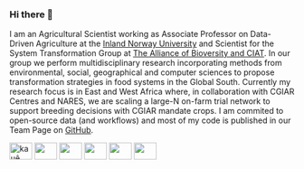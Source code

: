 ### Hi there 👋

I am an Agricultural Scientist working as Associate Professor on Data-Driven Agriculture at the [Inland Norway University](https://www.inn.no/english/) and Scientist for the System Transformation Group at [The Alliance of Bioversity and CIAT](https://alliancebioversityciat.org). In our group we perform multidisciplinary research incorporating methods from environmental, social, geographical and computer sciences to propose transformation strategies in food systems in the Global South. Currently my research focus is in East and West Africa where, in collaboration with CGIAR Centres and NARES, we are scaling a large-N on-farm trial network to support breeding decisions with CGIAR mandate crops. I am commited to open-source data (and workflows) and most of my code is published in our Team Page on [GitHub](https://github.com/AgrDataSci).

<p align="left">
<a href="https://twitter.com/desousakaue" target="blank"><img align="center" src="https://cdn.jsdelivr.net/npm/simple-icons@3.0.1/icons/twitter.svg" alt="kauê de sousa's twitter handle is desousakaue" height="30" width="40" /></a>
<a href="https://scholar.google.com/citations?user=GO3gOJx27gYC&hl" target="blank"><img align="center" src="https://cdn.jsdelivr.net/npm/simple-icons@3.0.1/icons/googlescholar.svg" alt="" height="30" width="40" /></a>
<a href="https://orcid.org/0000-0002-7571-7845" target="blank"><img align="center" src="https://cdn.jsdelivr.net/npm/simple-icons@3.0.1/icons/orcid.svg" alt="" height="30" width="40" /></a>
<a href="https://www.researchgate.net/profile/Kaue-De-Sousa" target="blank"><img align="center" src="https://cdn.jsdelivr.net/npm/simple-icons@3.0.1/icons/researchgate.svg" alt="" height="30" width="40" /></a>
<a href="https://www.linkedin.com/in/kauedesousa/" target="blank"><img align="center" src="https://cdn.jsdelivr.net/npm/simple-icons@3.0.1/icons/linkedin.svg" alt="" height="30" width="40" /></a>
<a href="mailto:k.desousa@cgiar.org" target="blank"><img align="center" src="https://cdn.jsdelivr.net/npm/simple-icons@3.0.1/icons/gmail.svg" alt="" height="30" width="40" /></a>
</p>

